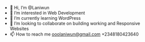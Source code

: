 - 👋 Hi, I’m @Laniwun
- 👀 I’m interested in Web Development
- 🌱 I’m currently learning WordPress
- 💞️ I’m looking to collaborate on building working and 
Responsive Websites
- 📫 How to reach me ooolaniwun@gmail.com
+2348180423640

<!---
Laniwun/Laniwun is a ✨ special ✨ repository because its `README.md` (this file) appears on your GitHub profile.
You can click the Preview link to take a look at your changes.
--->
